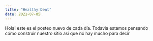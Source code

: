 ```yaml
---
title: "Healthy Dent"
date: 2021-07-05
---
```

Hola! este es el posteo nuevo de cada día. Todavia estamos pensando cómo construir nuestro sitio asi que no hay mucho para decir
